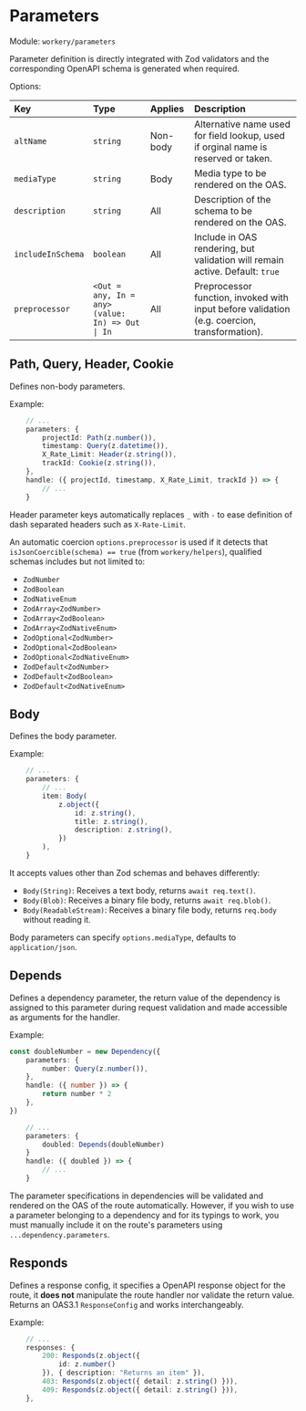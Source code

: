 # Parameters

Module: `workery/parameters`

Parameter definition is directly integrated with Zod validators and the corresponding OpenAPI schema is generated when required.

Options:

| Key | Type | Applies | Description |
| :---- | :-----| :------ | :------- |
| `altName` | `string` | Non-body | Alternative name used for field lookup, used if orginal name is reserved or taken. | 
| `mediaType` | `string` | Body | Media type to be rendered on the OAS. |
| `description` | `string` | All | Description of the schema to be rendered on the OAS. |
| `includeInSchema` | `boolean` | All | Include in OAS rendering, but validation will remain active. Default: `true` |
| `preprocessor` | `<Out = any, In = any>(value: In) => Out \| In` | All | Preprocessor function, invoked with input before validation (e.g. coercion, transformation). |


## Path, Query, Header, Cookie

Defines non-body parameters.

Example:

```ts
    // ...
    parameters: {
        projectId: Path(z.number()),
        timestamp: Query(z.datetime()),
        X_Rate_Limit: Header(z.string()),
        trackId: Cookie(z.string()),
    },
    handle: ({ projectId, timestamp, X_Rate_Limit, trackId }) => {
        // ...
    }
```

Header parameter keys automatically replaces `_` with `-` to ease definition of dash separated headers such as `X-Rate-Limit`.

An automatic coercion `options.preprocessor` is used if it detects that `isJsonCoercible(schema) == true` (from `workery/helpers`), qualified schemas includes but not limited to:
-   `ZodNumber`
-   `ZodBoolean`
-   `ZodNativeEnum`
-   `ZodArray<ZodNumber>`
-   `ZodArray<ZodBoolean>`
-   `ZodArray<ZodNativeEnum>`
-   `ZodOptional<ZodNumber>`
-   `ZodOptional<ZodBoolean>`
-   `ZodOptional<ZodNativeEnum>`
-   `ZodDefault<ZodNumber>`
-   `ZodDefault<ZodBoolean>`
-   `ZodDefault<ZodNativeEnum>`

## Body

Defines the body parameter.

Example:

```ts
    // ...
    parameters: {
        // ...
        item: Body(
            z.object({
                id: z.string(),
                title: z.string(),
                description: z.string(),
            })
        ),
    }
```

It accepts values other than Zod schemas and behaves differently:
-   `Body(String)`: Receives a text body, returns `await req.text()`.
-   `Body(Blob)`: Receives a binary file body, returns `await req.blob()`.
-   `Body(ReadableStream)`: Receives a binary file body, returns `req.body` without reading it.

Body parameters can specify `options.mediaType`, defaults to `application/json`.

## Depends

Defines a dependency parameter, the return value of the dependency is assigned to this parameter during request validation and made accessible as arguments for the handler.

Example:

```ts
const doubleNumber = new Dependency({
    parameters: {
        number: Query(z.number()),
    },
    handle: ({ number }) => {
        return number * 2
    },
})
```

```ts
    // ...
    parameters: {
        doubled: Depends(doubleNumber)
    }
    handle: ({ doubled }) => {
        // ...
    }

```

The parameter specifications in dependencies will be validated and rendered on the OAS of the route automatically. However, if you wish to use a parameter belonging to a dependency and for its typings to work, you must manually include it on the route's parameters using `...dependency.parameters`.

## Responds

Defines a response config, it specifies a OpenAPI response object for the route, it **does not** manipulate the route handler nor validate the return value. Returns an OAS3.1 `ResponseConfig` and works interchangeably.

Example:

```ts
    // ...
    responses: {
        200: Responds(z.object({
            id: z.number()
        }), { description: "Returns an item" }),
        403: Responds(z.object({ detail: z.string() })),
        409: Responds(z.object({ detail: z.string() })),
    },
```
